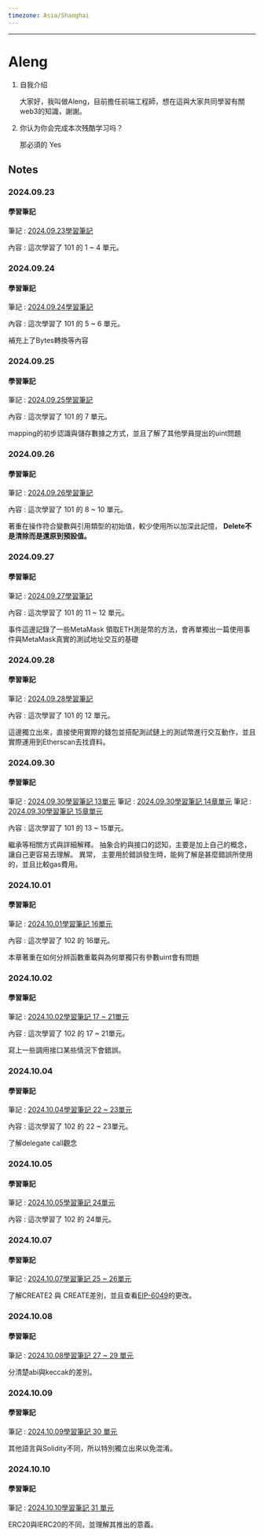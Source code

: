 ```yaml
---
timezone: Asia/Shanghai
---
```


---

# Aleng

1. 自我介绍

   大家好，我叫做Aleng，目前擔任前端工程師，想在這與大家共同學習有關web3的知識，謝謝。
2. 你认为你会完成本次残酷学习吗？

   那必須的 Yes
## Notes

<!-- Content_START -->
### 2024.09.23
#### 學習筆記
筆記 : [2024.09.23學習筆記](https://hackmd.io/@82tWd8u0TI6fMRC9VG6JXw/SkZ-UWnpA)

內容 : 這次學習了 101 的 1 ~ 4 單元。

### 2024.09.24
#### 學習筆記
筆記 : [2024.09.24學習筆記](https://hackmd.io/@82tWd8u0TI6fMRC9VG6JXw/Byqhk3ppA)

內容 : 這次學習了 101 的 5 ~ 6 單元。

補充上了Bytes轉換等內容

### 2024.09.25
#### 學習筆記
筆記 : [2024.09.25學習筆記](https://hackmd.io/@82tWd8u0TI6fMRC9VG6JXw/SkUXPpJAR)

內容 : 這次學習了 101 的 7 單元。

mapping的初步認識與儲存數據之方式，並且了解了其他學員提出的uint問題

### 2024.09.26
#### 學習筆記
筆記 : [2024.09.26學習筆記](https://hackmd.io/@82tWd8u0TI6fMRC9VG6JXw/S18lOJZAA)

內容 : 這次學習了 101 的 8 ~ 10 單元。

著重在操作符合變數與引用類型的初始值，較少使用所以加深此記憶，
**Delete不是清除而是還原到預設值。**
### 2024.09.27
#### 學習筆記
筆記 : [2024.09.27學習筆記](https://hackmd.io/@82tWd8u0TI6fMRC9VG6JXw/H1LOQ6GAC)

內容 : 這次學習了 101 的 11 ~ 12 單元。

事件這邊記錄了一些MetaMask 領取ETH測是幣的方法，會再單獨出一篇使用事件與MetaMask真實的測試地址交互的基礎
### 2024.09.28
#### 學習筆記
筆記 : [2024.09.28學習筆記](https://hackmd.io/@82tWd8u0TI6fMRC9VG6JXw/SJ-SHmE0C)

內容 : 這次學習了 101 的 12 單元。

這邊獨立出來，直接使用實際的錢包並搭配測試鏈上的測試幣進行交互動作，並且實際運用到Etherscan去找資料。
### 2024.09.30
#### 學習筆記
筆記 : [2024.09.30學習筆記 13單元](https://hackmd.io/@82tWd8u0TI6fMRC9VG6JXw/rJO4ah8C0)
筆記 : [2024.09.30學習筆記 14章單元](https://hackmd.io/@82tWd8u0TI6fMRC9VG6JXw/B1-qo6LCA)
筆記 : [2024.09.30學習筆記 15章單元](https://hackmd.io/@82tWd8u0TI6fMRC9VG6JXw/Hkn3Z0URA)

內容 : 這次學習了 101 的 13 ~ 15單元。

繼承等相關方式與詳細解釋。
抽象合約與接口的認知，主要是加上自己的概念，讓自己更容易去理解。
異常， 主要用於錯誤發生時，能夠了解是甚麼錯誤所使用的，並且比較gas費用。
### 2024.10.01
#### 學習筆記
筆記 : [2024.10.01學習筆記 16單元](https://hackmd.io/@82tWd8u0TI6fMRC9VG6JXw/ryWRJUOAA)

內容 : 這次學習了 102 的 16單元。

本章著重在如何分辨函數重載與為何單獨只有參數uint會有問題
### 2024.10.02
#### 學習筆記
筆記 : [2024.10.02學習筆記 17 ~ 21單元](https://hackmd.io/@82tWd8u0TI6fMRC9VG6JXw/Sk6VXUYRA)

內容 : 這次學習了 102 的 17 ~ 21單元。

寫上一些調用接口某些情況下會錯誤。
### 2024.10.04
#### 學習筆記
筆記 : [2024.10.04學習筆記 22 ~ 23單元](https://hackmd.io/@82tWd8u0TI6fMRC9VG6JXw/H18hkv2AR)

內容 : 這次學習了 102 的 22 ~ 23單元。

了解delegate call觀念
### 2024.10.05
#### 學習筆記
筆記 : [2024.10.05學習筆記 24單元](https://hackmd.io/@82tWd8u0TI6fMRC9VG6JXw/rJ5lKjpCA)

內容 : 這次學習了 102 的 24單元。
### 2024.10.07
#### 學習筆記
筆記 : [2024.10.07學習筆記 25 ~ 26單元](https://hackmd.io/@82tWd8u0TI6fMRC9VG6JXw/BkalMU-yyl)

了解CREATE2 與 CREATE差別，並且查看[EIP-6049](https://eips.ethereum.org/EIPS/eip-6049)的更改。
### 2024.10.08
#### 學習筆記
筆記 : [2024.10.08學習筆記 27 ~ 29 單元](https://hackmd.io/@82tWd8u0TI6fMRC9VG6JXw/B1aUGw-1Jg)

分清楚abi與keccak的差別。
### 2024.10.09
#### 學習筆記
筆記 : [2024.10.09學習筆記 30 單元](https://hackmd.io/@82tWd8u0TI6fMRC9VG6JXw/Hyzx2sz1ke)

其他語言與Solidity不同，所以特別獨立出來以免混淆。
### 2024.10.10
#### 學習筆記
筆記 : [2024.10.10學習筆記 31 單元](https://hackmd.io/@82tWd8u0TI6fMRC9VG6JXw/SJ5Lz17ykx)

ERC20與IERC20的不同，並理解其推出的意義。
<!-- Content_END -->
